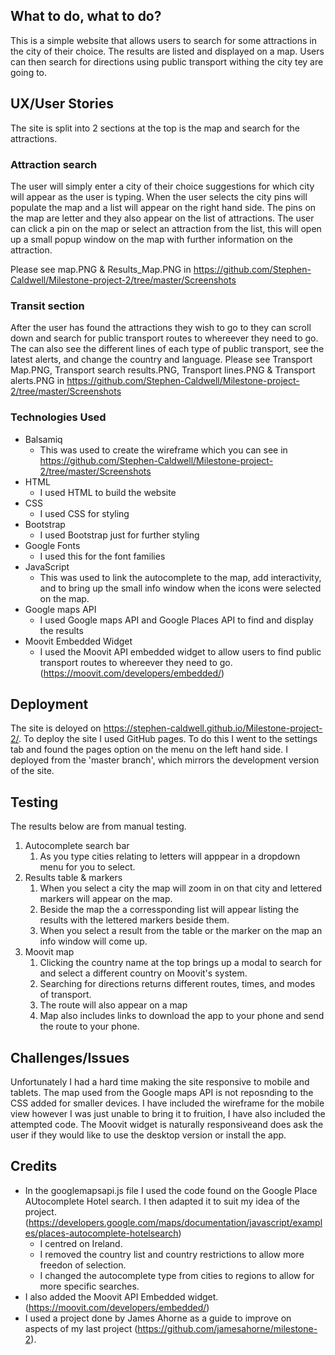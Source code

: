 ## What to do, what to do?
This is a simple website that allows users to search for some attractions in the city of their choice. The results are listed and displayed on a map. Users can then search for directions using public transport withing the city tey are going to. 

## UX/User Stories
The site is split into 2 sections at the top is the map and search for the attractions.
### Attraction search
The user will simply enter a city of their choice suggestions for which city will appear as the user is typing.
When the user selects the city pins will populate the map and a list will appear on the right hand side.
The pins on the map are letter and they also appear on the list of attractions.
The user can click a pin on the map or select an attraction from the list, this will open up a small popup window on the map with further information on the attraction.

Please see map.PNG & Results_Map.PNG in https://github.com/Stephen-Caldwell/Milestone-project-2/tree/master/Screenshots

### Transit section
After the user has found the attractions they wish to go to they can scroll down and search for public transport routes to whereever they need to go.
The can also see the different lines of each type of public transport, see the latest alerts, and change the country and language.
Please see Transport Map.PNG, Transport search results.PNG, Transport lines.PNG & Transport alerts.PNG in https://github.com/Stephen-Caldwell/Milestone-project-2/tree/master/Screenshots

### Technologies Used
- Balsamiq
    - This was used to create the wireframe which you can see in https://github.com/Stephen-Caldwell/Milestone-project-2/tree/master/Screenshots
- HTML
    - I used HTML to build the website
- CSS
    - I used CSS for styling
- Bootstrap
    - I used Bootstrap just for further styling
- Google Fonts
    - I used this for the font families
- JavaScript
    - This was used to link the autocomplete to the map, add interactivity, and to bring up the small info window when the icons were selected on the map.
- Google maps API
    -   I used Google maps API and Google Places API to find and display the results
- Moovit Embedded Widget
    - I used the Moovit API embedded widget to allow users to find public transport routes to whereever they need to go.(https://moovit.com/developers/embedded/)

## Deployment
The site is deloyed on https://stephen-caldwell.github.io/Milestone-project-2/. To deploy the site I used GitHub pages.
To do this I went to the settings tab and found the pages option on the menu on the left hand side. I deployed from the 'master branch', which mirrors the development version of the site.
## Testing
The results below are from manual testing.
1. Autocomplete search bar 
    1. As you type cities relating to letters will apppear in a dropdown menu for you to select.
2. Results table & markers
    1. When you select a city the map will zoom in on that city and lettered markers will appear on the map.
    2. Beside the map the a corressponding list will appear listing the results with the lettered markers beside them.
    3. When you select a result from the table or the marker on the map an info window will come up.
3. Moovit map
    1. Clicking the country name at the top brings up a modal to search for and select a different country on Moovit's system.
    2. Searching for directions returns different routes, times, and modes of transport.
    3. The route will also appear on a map
    4. Map also includes links to download the app to your phone and send the route to your phone.

## Challenges/Issues
Unfortunately I had a hard time making the site responsive to mobile and tablets. The map used from the Google maps API is not reposnding to the CSS added for smaller devices. I have included the wireframe for the mobile view however I was just unable to bring it to fruition, I have also included the attempted code.
The Moovit widget is naturally responsiveand does ask the user if they would like to use the desktop version or install the app.

## Credits
- In the googlemapsapi.js file I used the code found on the Google Place AUtocomplete Hotel search. I then adapted it to suit my idea of the project.(https://developers.google.com/maps/documentation/javascript/examples/places-autocomplete-hotelsearch)
    -   I centred on Ireland.
    -   I removed the country list and country restrictions to allow more freedon of selection.
    -   I changed the autocomplete type from cities to regions to allow for more specific searches.
- I also added the Moovit API Embedded widget.(https://moovit.com/developers/embedded/)
- I used a project done by James Ahorne as a guide to improve on aspects of my last project (https://github.com/jamesahorne/milestone-2).